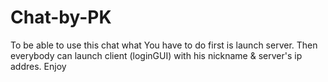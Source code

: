 # Chat-by-PK
To be able to use this chat what You have to do first is launch server. Then everybody can launch client (loginGUI) with his nickname & server's ip addres. Enjoy 
